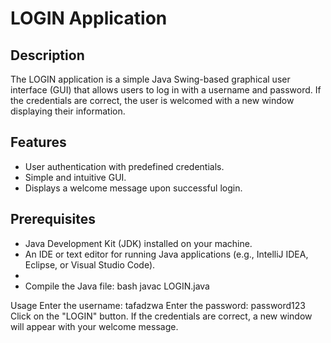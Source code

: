 # LOGIN Application

## Description
The LOGIN application is a simple Java Swing-based graphical user interface (GUI) that allows users to log in with a username and password. If the credentials are correct, the user is welcomed with a new window displaying their information.

## Features
- User authentication with predefined credentials.
- Simple and intuitive GUI.
- Displays a welcome message upon successful login.

## Prerequisites
- Java Development Kit (JDK) installed on your machine.
- An IDE or text editor for running Java applications (e.g., IntelliJ IDEA, Eclipse, or Visual Studio Code).
- 
- Compile the Java file:
bash
javac LOGIN.java

Usage
Enter the username: tafadzwa
Enter the password: password123
Click on the "LOGIN" button.
If the credentials are correct, a new window will appear with your welcome message.




